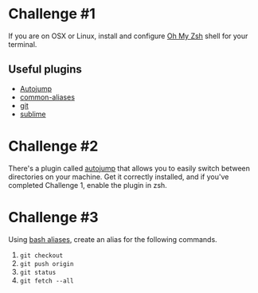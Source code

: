 # Challenge \#1

If you are on OSX or Linux, install and configure [Oh My Zsh](https://github.com/robbyrussell/oh-my-zsh) shell for your terminal.

## Useful plugins

 * [Autojump](https://github.com/joelthelion/autojump)
 * [common-aliases](https://github.com/robbyrussell/oh-my-zsh/wiki/Plugins#common-aliases)
 * [git](https://github.com/robbyrussell/oh-my-zsh/wiki/Plugins#git)
 * [sublime](https://github.com/robbyrussell/oh-my-zsh/wiki/Plugins#sublime)

# Challenge \#2

There's a plugin called [autojump](https://github.com/joelthelion/autojump) that allows you to easily switch between directories on your machine. Get it correctly installed, and if you've completed Challenge 1, enable the plugin in zsh.

# Challenge \#3

Using [bash aliases](http://www.cyberciti.biz/tips/bash-aliases-mac-centos-linux-unix.html), create an alias for the following commands.
  1. `git checkout `
  1. `git push origin `
  1. `git status`
  1. `git fetch --all`
